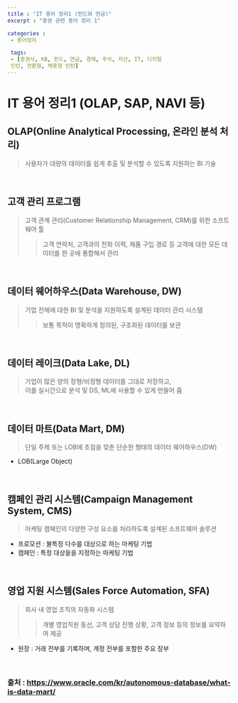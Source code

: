 ```yaml
---
title : "IT 용어 정리1 (펀드와 연금)"
excerpt : "증권 관련 용어 정리 1"

categories :
 - 용어정리

 tags:
 - [증권사, KB, 펀드, 연금, 경제, 주식, 자산, IT, 디지털
 인턴, 전환형, 채용형 인턴]
---
```


IT 용어 정리1 (OLAP, SAP, NAVI 등)
===========================================


## OLAP(Online Analytical Processing, 온라인 분석 처리)  
> 사용자가 대량의 데이터를 쉽게 추출 및 분석할 수 있도록 지원하는 BI 기술    

<br/>

## 고객 관리 프로그램  
> 고객 관계 관리(Customer Relationship Management, CRM)를 위한 소프트웨어 툴  
>> 고객 연락처, 고객과의 전화 이력, 제품 구입 경로 등 고객에 대한 모든 데이터를 한 곳에 통합해서 관리    


<br/>

## 데이터 웨어하우스(Data Warehouse, DW)  
> 기업 전체에 대한 BI 및 분석을 지원하도록 설계된 데이터 관리 시스템  
>> 보통 목적이 명확하게 정의된, 구조화된 데이터를 보관  

<br/>

## 데이터 레이크(Data Lake, DL)  
> 기업이 많은 양의 정형/비정형 데이터를 그대로 저장하고,   
이를 실시간으로 분석 및 DS, ML에 사용할 수 있게 만들어 줌  


<br/>

## 데이터 마트(Data Mart, DM)  
> 단일 주제 또는 LOB에 초점을 맞춘 단순한 형태의 데이터 웨어하우스(DW)  
* LOB(Large Object)

<br/>

## 캠페인 관리 시스템(Campaign Management System, CMS)  
> 마케팅 캠페인의 다양한 구성 요소를 처리하도록 설계된 소프트웨어 솔루션  

* 프로모션 : 불특정 다수를 대상으로 하는 마케팅 기법  
* 캠페인 : 특정 대상을을 지정하는 마케팅 기법    

<br/>

## 영업 지원 시스템(Sales Force Automation, SFA)  
> 회사 내 영업 조직의 자동화 시스템  
>> 개별 영업직원 동선, 고객 상담 진행 상황, 고객 정보 등의 정보를 요약하여 제공  

* 원장 : 거래 전부를 기록하며, 계정 전부를 포함한 주요 장부  



<br/>



### 출처 : https://www.oracle.com/kr/autonomous-database/what-is-data-mart/
